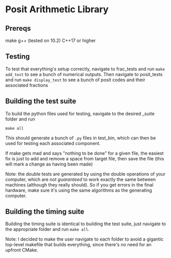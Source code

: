 # Posit Arithmetic Library

## Prereqs

make
g++ (tested on 10.2)
C++17 or higher

## Testing

To test that everything's setup correctly, navigate to frac_tests and run `make add_test` to see a bunch of numerical outputs.  Then navigate to posit_tests and run `make display_test` to see a bunch of posit codes and their associated fractions

## Building the test suite

To build the python files used for testing, navigate to the desired _suite folder and run

`make all`

This should generate a bunch of `.py` files in test_bin, which can then be used for testing each associated component.

If make gets mad and says "nothing to be done" for a given file, the easiest fix is just to add and remove a space from target file, then save the file (this will mark a change as having been made)

Note: the double tests are generated by using the double operations of your computer, which are _not guaranteed_ to work exactly the same between machines (although they really should).  So if you get errors in the final hardware, make sure it's using the same algorithms as the generating computer.

## Building the timing suite

Building the timing suite is identical to building the test suite, just navigate to the appropriate folder and run `make all`.

Note: I decided to make the user navigate to each folder to avoid a gigantic top-level makefile that builds everything, since there's no need for an upfront CMake.